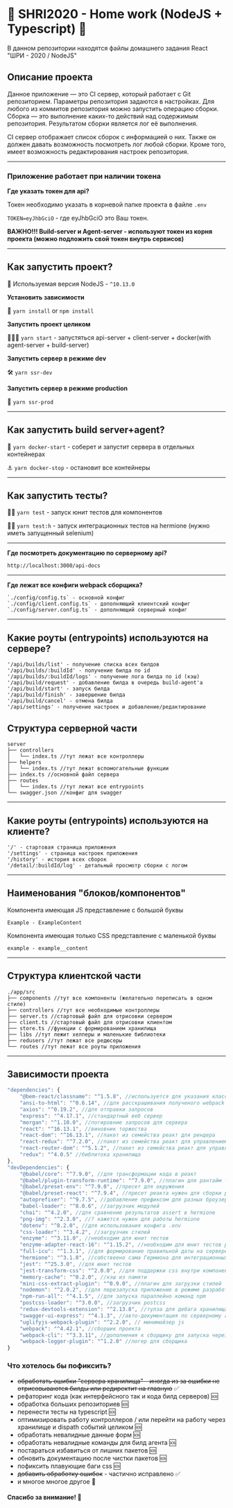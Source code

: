 # 🥇 SHRI2020 - Home work (NodeJS + Typescript) 🧩

<!-- ![Иллюстрация к проекту](https://www.alexadevops.com/assets/images/DevOps_crop.png) -->

В данном репозитории находятся файлы домашнего задания React "ШРИ - 2020 / NodeJS"

## Описание проекта
Данное приложение — это CI сервер, который работает с Git репозиторием. Параметры репозитория задаются в настройках.
Для любого из коммитов репозитория можно запустить операцию сборки. Сборка — это выполнение каких-то действий над содержимым репозитория. Результатом сборки является лог её выполнения.

CI сервер отображает список сборок с информацией о них. Также он должен давать возможность посмотреть лог любой сборки. Кроме того, имеет возможность редактирования настроек репозитория.

___
### Приложение работает при наличии токена

**Где указать токен для api?**

Токен необходимо указать в корневой папке проекта в файле `.env`

`TOKEN=eyJhbGciO` - где eyJhbGciO это Ваш токен.

**ВАЖНО!!! Build-server и Agent-server - используют токен из корня проекта (можно подложить свой токен внутрь сервисов)**
___

## Как запустить проект?

🏓 Используемая версия NodeJS - `^10.13.0` 

**Установить зависимости**

🔩 `yarn install` or `npm install`

**Запустить проект целиком**

🏄🏽‍♂️ `yarn start` - запустяться api-server + client-server + docker(with agent-server + build-server)

**Запустить сервер в режиме dev**

🛠 `yarn ssr-dev`

**Запустить сервер в режиме production**

🔫 `yarn ssr-prod`

___

## Как запустить build server+agent?

🚢 `yarn docker-start` - соберет и запустит сервера в отдельных контейнерах

⚓️ `yarn docker-stop` - остановит все контейнеры

___

## Как запустить тесты?

🚴🏿 `yarn test` - запуск юнит тестов для компонентов

🚵🏿 `yarn test:h` - запуск интеграционных тестов на hermione (нужно иметь запущенный selenium)

___

**Где посмотреть документацию по серверному api?**

`http://localhost:3000/api-docs`
___

**Где лежат все конфиги webpack сборщика?**
```
`./config/config.ts` - основной конфиг
`./config/client.config.ts` - дополняющий клиентский конфиг
`./config/server.config.ts` - дополняющий серверный конфиг
```
___

## Какие роуты (entrypoints) используются на сервере?
```
'/api/builds/list' - получение списка всех билдов
'/api/builds/:buildId' - получение билда по id
'/api/builds/:buildId/logs' - получение лога билда по id (кэш)
'/api/build/request' - добавление билда в очередь build-agent'а
'/api/build/start' - запуск билда
'/api/build/finish' - завершение билда
'/api/build/cancel' - отмена билда
'/api/settings' - получение настроек и добавление/редактирование
```
## Структура серверной части
```
server
├── controllers
│   └── index.ts //тут лежат все контроллеры
├── helpers
│   └── index.ts //тут лежат вспомогательные функции
├── index.ts //основной файл сервера
├── routes
│   └── index.ts //тут лежат все entrypoints
└── swagger.json //конфиг для swagger
```
___

## Какие роуты (entrypoints) используются на клиенте?

```
'/' - стартовая страница приложения
'/settings' - страница настроек приложения
'/history' - история всех сборок
'/detail/:buildId/log' - детальный просмотр сборки с логом
```

___
## Наименования "блоков/компонентов"

Компонента имеющая JS представление с большой буквы

`Example - ExampleContent`

Компонента имеющая только CSS представление с маленькой буквы

`example - example__content`
____

## Структура клиентской части

```
./app/src
├── components //тут все компоненты (желательно переписать в одном стиле)
├── controllers //тут все необходимые контроллеры
├── server.ts //стартовый файл для отрисовки сервером
├── client.ts //стартовый файл для отрисовки клиентом
├── store.ts //функции с формированием хранилища
├── libs //тут лежит хелперы и маленькие библиотеки
├── redusers //тут лежат все редюсеры
└── routes //тут лежат все роуты приложения
```
___

## Зависимости проекта

```js
"dependencies": {
    "@bem-react/classname": "^1.5.8", //используется для указания классов тэгам
    "ansi-to-html": "^0.6.14", //для расскрашивания полученого webpack лога
    "axios": "^0.19.2", //для отправки запросов
    "express": "^4.17.1", //стандартный веб сервер
    "morgan": "^1.10.0", //логировние запросов для сервера
    "react": "^16.13.1", //виновник торжества
    "react-dom": "^16.13.1", //пакет из семейства реакт для рендера
    "react-redux": "^7.2.0", //пакет из семейства реакт для управлением хранилищем
    "react-router-dom": "^5.1.2", //пакет из семейства реакт для управления машрутизацией
    "redux": "^4.0.5" //библитока хранилища
},
"devDependencies": {
    "@babel/core": "^7.9.0", //для трансформации кода в реакт
    "@babel/plugin-transform-runtime": "^7.9.0", //плагин для рантайм трансформации
    "@babel/preset-env": "^7.9.0", //пресет для окружения
    "@babel/preset-react": "^7.9.4", //пресет реакта нужен для сборки реакта
    "autoprefixer": "^9.7.5", //добавление префиксом для разных броузеров
    "babel-loader": "^8.0.6", //загрузчик модулей
    "chai": "^4.2.0", //для сравнение результатов assert в hermione
    "png-img": "^2.3.0", //? кажется нужен для работы hermione
    "dotenv": "^8.2.0", //для использования конфига .env
    "css-loader": "^3.4.2", //загрузчик стилей
    "enzyme": "^3.11.0", //необходим для юнит тестов
    "enzyme-adapter-react-16": "^1.15.2", //необходим для юнит тестов реакта
    "full-icu": "^1.3.1", //для формирование правильной даты на сервере и клиенте
    "hermione": "^3.1.0", //собствеено сама Гермиона для интеграционных тестов
    "jest": "^25.3.0", //для юнит тестов
    "jest-transform-css": "^2.0.0", //для поддержки css внутри компонент при тестировании
    "memory-cache": "^0.2.0", //кэш из памяти
    "mini-css-extract-plugin": "^0.9.0", //плагин для загрузки стилей
    "nodemon": "^2.0.2", //для перезапуска приложение в режиме разработки
    "npm-run-all": "^4.1.5", //для запуска параллейно команд npm
    "postcss-loader": "^3.0.0", //загрузчик postcss
    "redux-devtools-extension": "^2.13.8", //тулза для дебага хранилища
    "swagger-ui-express": "^4.1.3", //авто-документация по серверному api
    "uglifyjs-webpack-plugin": "^2.2.0", // минимайзер js
    "webpack": "^4.42.1", //сборшик проекта
    "webpack-cli": "^3.3.11", //дополнения к сборщику для запуска через консоль
    "webpack-logger-plugin": "^1.2.0" //логер для сборщика
}

```


###  Что хотелось бы пофиксить?
- ~~обработать ошибки "сервера хранилища" - иногда из за ошибки не отрисовываются билды или редиректит на главную~~ ✅
- рефаторинг кода (как интерфейсного так и кода билд серверов) 🆘
- обработка больших репозиториев 🆘
- перенести тесты на typescript 🆘
- оптимизировать работу контроллеров / или перейти на работу через хранилище и dispath событий целиком 🆘
- обработать невалидные данные форм 🆘
- обработать невалидные команды для билд агента 🆘
- постараться избавиться от лишних пакетов 🆘
- обновить документацию после чистки пакетов  🆘
- пофиксить плавующие баги css 🆘
- ~~добавить обработку ошибок~~ - частично исправлено ✅
- и многое многое другое 🤔

#### Спасибо за внимание! 🤘